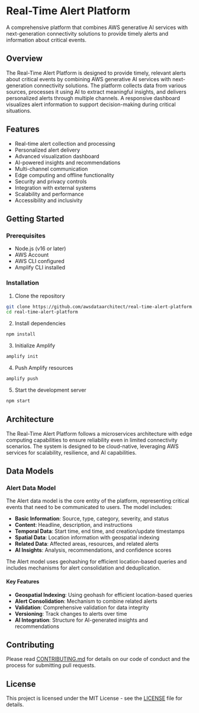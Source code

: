 # Real-Time Alert Platform

A comprehensive platform that combines AWS generative AI services with next-generation connectivity solutions to provide timely alerts and information about critical events.

## Overview

The Real-Time Alert Platform is designed to provide timely, relevant alerts about critical events by combining AWS generative AI services with next-generation connectivity solutions. The platform collects data from various sources, processes it using AI to extract meaningful insights, and delivers personalized alerts through multiple channels. A responsive dashboard visualizes alert information to support decision-making during critical situations.

## Features

- Real-time alert collection and processing
- Personalized alert delivery
- Advanced visualization dashboard
- AI-powered insights and recommendations
- Multi-channel communication
- Edge computing and offline functionality
- Security and privacy controls
- Integration with external systems
- Scalability and performance
- Accessibility and inclusivity

## Getting Started

### Prerequisites

- Node.js (v16 or later)
- AWS Account
- AWS CLI configured
- Amplify CLI installed

### Installation

1. Clone the repository
```bash
git clone https://github.com/awsdataarchitect/real-time-alert-platform.git
cd real-time-alert-platform
```

2. Install dependencies
```bash
npm install
```

3. Initialize Amplify
```bash
amplify init
```

4. Push Amplify resources
```bash
amplify push
```

5. Start the development server
```bash
npm start
```

## Architecture

The Real-Time Alert Platform follows a microservices architecture with edge computing capabilities to ensure reliability even in limited connectivity scenarios. The system is designed to be cloud-native, leveraging AWS services for scalability, resilience, and AI capabilities.

## Data Models

### Alert Data Model

The Alert data model is the core entity of the platform, representing critical events that need to be communicated to users. The model includes:

- **Basic Information**: Source, type, category, severity, and status
- **Content**: Headline, description, and instructions
- **Temporal Data**: Start time, end time, and creation/update timestamps
- **Spatial Data**: Location information with geospatial indexing
- **Related Data**: Affected areas, resources, and related alerts
- **AI Insights**: Analysis, recommendations, and confidence scores

The Alert model uses geohashing for efficient location-based queries and includes mechanisms for alert consolidation and deduplication.

#### Key Features

- **Geospatial Indexing**: Using geohash for efficient location-based queries
- **Alert Consolidation**: Mechanism to combine related alerts
- **Validation**: Comprehensive validation for data integrity
- **Versioning**: Track changes to alerts over time
- **AI Integration**: Structure for AI-generated insights and recommendations

## Contributing

Please read [CONTRIBUTING.md](CONTRIBUTING.md) for details on our code of conduct and the process for submitting pull requests.

## License

This project is licensed under the MIT License - see the [LICENSE](LICENSE) file for details.